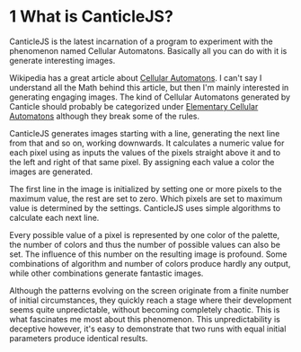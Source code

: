# 1  What is CanticleJS?

CanticleJS is the latest incarnation of a program to experiment with the phenomenon named Cellular Automatons. Basically all you can do with it is generate interesting images.

Wikipedia has a great article about [Cellular Automatons](https://en.wikipedia.org/wiki/Cellular_automaton). I can't say I understand all the Math behind this article, but then I'm mainly interested in generating engaging images. The kind of Cellular Automatons generated by Canticle should probably be categorized under [Elementary Cellular Automatons](https://en.wikipedia.org/wiki/Cellular_automaton#Elementary_cellular_automata) although they break some of the rules.

CanticleJS generates images starting with a line, generating the next line from that and so on, working downwards. It calculates a numeric value for each pixel using as inputs the values of the pixels straight above it and to the left and right of that same pixel. By assigning each value a color the images are generated.

The first line in the image is initialized by setting one or more pixels to the maximum value, the rest are set to zero. Which pixels are set to maximum value is determined by the settings.
CanticleJS uses simple algorithms to calculate each next line.

Every possible value of a pixel is represented by one color of the palette, the number of colors and thus the number of possible values can also be set. The influence of this number on the resulting image is profound. Some combinations of algorithm and number of colors produce hardly any output, while other combinations generate fantastic images.

Although the patterns evolving on the screen originate from a finite number of initial circumstances, they quickly reach a stage where their development seems quite unpredictable, without becoming completely chaotic. This is what fascinates me most about this phenomenon. This unpredictability is deceptive however, it's easy to demonstrate that two runs with equal initial parameters produce identical results.

